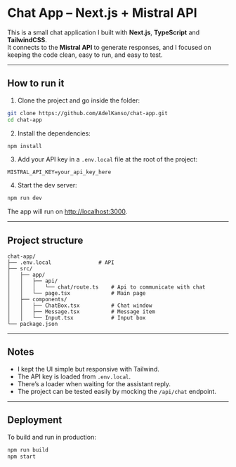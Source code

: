 # Chat App – Next.js + Mistral API

This is a small chat application I built with **Next.js**, **TypeScript** and **TailwindCSS**.  
It connects to the **Mistral API** to generate responses, and I focused on keeping the code clean, easy to run, and easy to test.

---

## How to run it

1. Clone the project and go inside the folder:
```bash
git clone https://github.com/AdelKanso/chat-app.git
cd chat-app
````

2. Install the dependencies:

```bash
npm install
```

3. Add your API key in a `.env.local` file at the root of the project:

```env
MISTRAL_API_KEY=your_api_key_here
```

4. Start the dev server:

```bash
npm run dev
```

The app will run on [http://localhost:3000](http://localhost:3000).

---

## Project structure

```
chat-app/
├── .env.local               # API
├── src/
│   ├── app/
│   │   ├── api/
│   │   │   └── chat/route.ts    # Api to communicate with chat 
│   │   └── page.tsx             # Main page
│   ├── components/
│   │   ├── ChatBox.tsx          # Chat window
│   │   ├── Message.tsx          # Message item
│   │   └── Input.tsx            # Input box
└── package.json
```

---

## Notes

* I kept the UI simple but responsive with Tailwind.
* The API key is loaded from `.env.local`.
* There’s a loader when waiting for the assistant reply.
* The project can be tested easily by mocking the `/api/chat` endpoint.

---

## Deployment

To build and run in production:

```bash
npm run build
npm start
```
